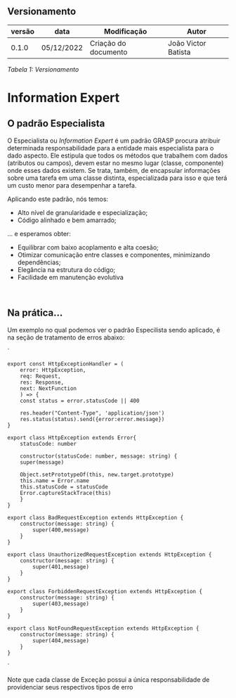 ## Versionamento

| versão | data       | Modificação                   | Autor                                                                  |
|--------|------------|-------------------------------|------------------------------------------------------------------------|
| 0.1.0  | 05/12/2022 | Criação do documento          | João Victor Batista |


*Tabela 1: Versionamento*

# Information Expert

## O padrão Especialista

O Especialista ou *Information Expert* é um padrão GRASP procura atribuir determinada responsabilidade para a entidade mais especialista para o dado aspecto. Ele estipula que todos os métodos que trabalhem com dados (atributos ou campos), devem estar no mesmo lugar (classe, componente) onde esses dados existem. Se trata, também, de encapsular informações sobre uma tarefa em uma classe distinta, especializada para isso e que terá um custo menor para desempenhar a tarefa.

Aplicando este padrão, nós temos:
- Alto nível de granularidade e especialização;
- Código alinhado e bem amarrado;

... e esperamos obter:
- Equilibrar com baixo acoplamento e alta coesão;
- Otimizar comunicação entre classes e componentes, minimizando dependências;
- Elegância na estrutura do código;
- Facilidade em manutenção evolutiva

<br/>

## Na prática...

Um exemplo no qual podemos ver o padrão Especilista sendo aplicado, é na seção de tratamento de erros abaixo:

`

    export const HttpExceptionHandler = (
        error: HttpException,
        req: Request,
        res: Response,
        next: NextFunction
        ) => {
        const status = error.statusCode || 400
            
        res.header("Content-Type", 'application/json')
        res.status(status).send({error:error.message})
    }

    export class HttpException extends Error{
        statusCode: number

        constructor(statusCode: number, message: string) {
        super(message)
    
        Object.setPrototypeOf(this, new.target.prototype)
        this.name = Error.name
        this.statusCode = statusCode
        Error.captureStackTrace(this)
        }
    }

    export class BadRequestException extends HttpException {
        constructor(message: string) {
            super(400,message)
        }
    }

    export class UnauthorizedRequestException extends HttpException {
        constructor(message: string) {
            super(401,message)
        }
    }

    export class ForbiddenRequestException extends HttpException {
        constructor(message: string) {
            super(403,message)
        }
    }

    export class NotFoundRequestException extends HttpException {
        constructor(message: string) {
            super(404,message)
        }
    }

`

Note que cada classe de Exceção possui a única responsabilidade de providenciar seus respectivos tipos de erro